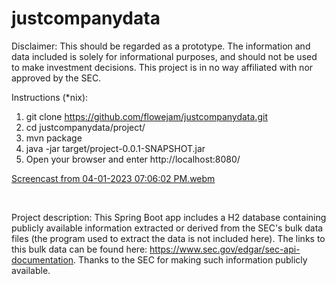 # justcompanydata

Disclaimer: This should be regarded as a prototype. The information and data included is solely for informational purposes, and should not be used to make investment decisions. This project is in no way affiliated with nor approved by the SEC.

Instructions (*nix): 
1. git clone https://github.com/flowejam/justcompanydata.git
2. cd justcompanydata/project/
3. mvn package
4. java -jar target/project-0.0.1-SNAPSHOT.jar 
5. Open your browser and enter http://localhost:8080/

[Screencast from 04-01-2023 07:06:02 PM.webm](https://user-images.githubusercontent.com/91450942/229327210-1c648e70-eb23-4bda-99a6-002ba0b16356.webm)

<br>

Project description: 
This Spring Boot app includes a H2 database containing publicly available information extracted or derived from the SEC's bulk data files (the program used to extract the data is not included here). The links to this bulk data can be found here: https://www.sec.gov/edgar/sec-api-documentation. Thanks to the SEC for making such information publicly available.

